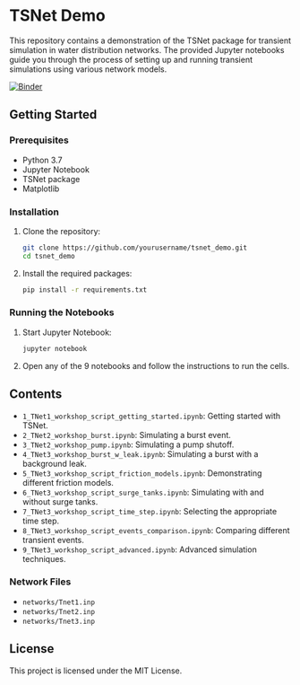 # TSNet Demo

This repository contains a demonstration of the TSNet package for transient simulation in water distribution networks. The provided Jupyter notebooks guide you through the process of setting up and running transient simulations using various network models.

[![Binder](https://mybinder.org/badge_logo.svg)](https://mybinder.org/v2/gh/glorialulu/tsnet_demo/HEAD)

## Getting Started

### Prerequisites

- Python 3.7
- Jupyter Notebook
- TSNet package
- Matplotlib

### Installation

1. Clone the repository:
    ```sh
    git clone https://github.com/yourusername/tsnet_demo.git
    cd tsnet_demo
    ```

2. Install the required packages:
    ```sh
    pip install -r requirements.txt
    ```

### Running the Notebooks

1. Start Jupyter Notebook:
    ```sh
    jupyter notebook
    ```

2. Open any of the 9 notebooks and follow the instructions to run the cells.

## Contents

- `1_TNet1_workshop_script_getting_started.ipynb`: Getting started with TSNet.
- `2_TNet2_workshop_burst.ipynb`: Simulating a burst event.
- `3_TNet2_workshop_pump.ipynb`: Simulating a pump shutoff.
- `4_TNet3_workshop_burst_w_leak.ipynb`: Simulating a burst with a background leak.
- `5_TNet3_workshop_script_friction_models.ipynb`: Demonstrating different friction models.
- `6_TNet3_workshop_script_surge_tanks.ipynb`: Simulating with and without surge tanks.
- `7_TNet3_workshop_script_time_step.ipynb`: Selecting the appropriate time step.
- `8_TNet3_workshop_script_events_comparison.ipynb`: Comparing different transient events.
- `9_TNet3_workshop_script_advanced.ipynb`: Advanced simulation techniques.

### Network Files

- `networks/Tnet1.inp`
- `networks/Tnet2.inp`
- `networks/Tnet3.inp`

## License

This project is licensed under the MIT License.
